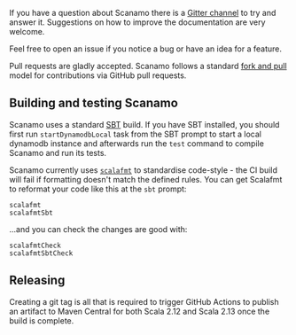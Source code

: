 If you have a question about Scanamo there is a 
[Gitter channel](https://gitter.im/guardian/scanamo) to try and 
answer it. Suggestions on how to improve the documentation are very
welcome.

Feel free to open an issue if you notice a bug or have an idea for a
feature. 

Pull requests are gladly accepted. Scanamo follows a standard
[fork and pull](https://help.github.com/articles/using-pull-requests/)
model for contributions via GitHub pull requests.

Building and testing Scanamo
----------------------------

Scanamo uses a standard [SBT](https://www.scala-sbt.org/) build. If you
have SBT installed, you should first run `startDynamodbLocal` task from the SBT prompt to start a local dynamodb instance and afterwards run the `test` command to compile Scanamo and run its tests.

Scanamo currently uses [`scalafmt`](https://scalameta.org/scalafmt/) to
standardise code-style - the CI build will fail if formatting doesn't
match the defined rules. You can get Scalafmt to reformat your code like
this at the `sbt` prompt:

```
scalafmt
scalafmtSbt
```

...and you can check the changes are good with:

```
scalafmtCheck
scalafmtSbtCheck
```


Releasing
---------

Creating a git tag is all that is required to trigger GitHub Actions to publish an artifact to Maven 
Central for both Scala 2.12 and Scala 2.13 once the build is complete.
